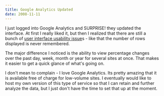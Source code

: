 ```yaml
---
title: Google Analytics Updated
date: 2008-11-11
---
```

I just logged into Google Analytics and SURPRISE! they updated the interface. At first I really liked it, but then I realized that there are still a bunch of <a href="http://www.informedusability.com/blog/">user interface usability issue</a>s - like that the number of rows displayed is never remembered.

The major difference I noticed is the ability to view percentage changes over the past day, week, month or year for several sites at once. That makes it easier to get a quick glance of what's going on.

I don't mean to complain - I love Google Analytics. Its pretty amazing that it is available free of charge for low-volume sites. I eventually would like to host my own version of this type of service so that I can retain and further analyze the data, but I just don't have the time to set that up at the moment.

